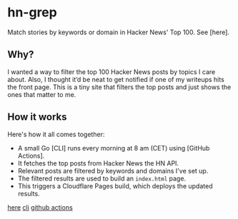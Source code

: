 # hn-grep

Match stories by keywords or domain in Hacker News' Top 100. See [here].

## Why?

I wanted a way to filter the top 100 Hacker News posts by topics I care about. Also, I
thought it’d be neat to get notified if one of my writeups hits the front page. This is a
tiny site that filters the top posts and just shows the ones that matter to me.

## How it works

Here's how it all comes together:

- A small Go [CLI] runs every morning at 8 am (CET) using [GitHub Actions].
- It fetches the top posts from Hacker News the HN API.
- Relevant posts are filtered by keywords and domains I've set up.
- The filtered results are used to build an `index.html` page.
- This triggers a Cloudflare Pages build, which deploys the updated results.

[here](https://hn-grep.rednafi.com)
[cli](./main.go)
[github actions](.github/workflows/ci.yml)
